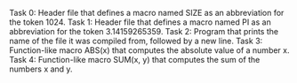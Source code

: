 Task 0: Header file that defines a macro named SIZE as an abbreviation for the token 1024.
Task 1: Header file that defines a macro named PI as an abbreviation for the token 3.14159265359.
Task 2: Program that prints the name of the file it was compiled from, followed by a new line.
Task 3: Function-like macro ABS(x) that computes the absolute value of a number x.
Task 4: Function-like macro SUM(x, y) that computes the sum of the numbers x and y.

